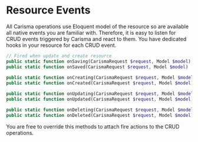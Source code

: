 # Resource Events

All Carisma operations use Eloquent model of the resource so are available all native events you are familiar with. Therefore, it is easy to listen for CRUD events triggered by Carisma and react to them. You have dedicated hooks in your resource for each CRUD event.

```php
// Fired when update and create resource 
public static function onSaving(CarismaRequest $request, Model $model)
public static function onSaved(CarismaRequest $request, Model $model)
    
public static function onCreating(CarismaRequest $request, Model $model)
public static function onCreated(CarismaRequest $request, Model $model)

public static function onUpdating(CarismaRequest $request, Model $model)
public static function onUpdated(CarismaRequest $request, Model $model)

public static function onDeleting(CarismaRequest $request, Model $model)
public static function onDeleted(CarismaRequest $request, Model $model)
```

You are free to override this methods to attach fire actions to the CRUD operations.

